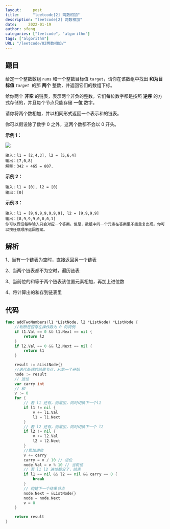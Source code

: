 ```yaml
---
layout:     post
title:      "leetcode[2] 两数相加"
description: "leetcode[2] 两数相加"
date:     2022-01-19
author: sfeng
categories: ["leetcode", "algorithm"]
tags: ["algorithm"]
URL: "/leetcode/02两数相加/"
---
```


## 题目

给定一个整数数组 `nums` 和一个整数目标值 `target`，请你在该数组中找出 **和为目标值** *`target`*  的那 **两个** 整数，并返回它们的数组下标。

给你两个 **非空** 的链表，表示两个非负的整数。它们每位数字都是按照 **逆序** 的方式存储的，并且每个节点只能存储 **一位** 数字。

请你将两个数相加，并以相同形式返回一个表示和的链表。

你可以假设除了数字 0 之外，这两个数都不会以 0 开头。

**示例 1：**

![](/img/leetcode02.png)

```
输入：l1 = [2,4,3], l2 = [5,6,4]
输出：[7,0,8]
解释：342 + 465 = 807.

```

**示例 2：**

```
输入：l1 = [0], l2 = [0]
输出：[0]

```

**示例 3：**

```
输入：l1 = [9,9,9,9,9,9,9], l2 = [9,9,9,9]
输出：[8,9,9,9,0,0,0,1]
你可以假设每种输入只会对应一个答案。但是，数组中同一个元素在答案里不能重复出现。你可以按任意顺序返回答案。
```

## 解析

1、当有一个链表为空时，直接返回另一个链表

2、当两个链表都不为空时，遍历链表

3、当前位的和等于两个链表该位置元素相加，再加上进位数

4、将计算出的和存到链表里

## 代码

```go
func addTwoNumbers(l1 *ListNode, l2 *ListNode) *ListNode {
	//判断是否存在操作数为 0 的特例
	if l1.Val == 0 && l1.Next == nil {
		return l2
	}
	if l2.Val == 0 && l2.Next == nil {
		return l1
	}

	result := &ListNode{}
	//迭代处理的结果节点，从第一个开始
	node := result
	// 进位
	var carry int
	// 和
	v := 0
	for {
		// 若 l1 还有，则累加，同时切换下一个l1
		if l1 != nil {
			v += l1.Val
			l1 = l1.Next
		}
		// 若 l2 还有，则累加，同时切换下一个 l2
		if l2 != nil {
			v += l2.Val
			l2 = l2.Next
		}
		//累加进位
		v += carry
		carry = v / 10 // 进位
		node.Val = v % 10 // 当前位
		// 若 l1 l2 进位都没了，结束
		if l1 == nil && l2 == nil && carry == 0 {
			break
		}
		// 构建下一个结果节点
		node.Next = &ListNode{}
		node = node.Next
		v = 0
	}

	return result
}
```
